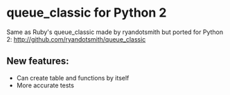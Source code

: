 queue_classic for Python 2
==========================

Same as Ruby's queue_classic made by ryandotsmith but ported for Python 2:
http://github.com/ryandotsmith/queue_classic



New features:
-------------

- Can create table and functions by itself
- More accurate tests
